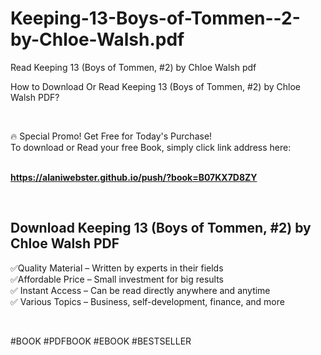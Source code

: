 # Keeping-13-Boys-of-Tommen--2-by-Chloe-Walsh.pdf
Read Keeping 13 (Boys of Tommen, #2) by Chloe Walsh pdf
<p>How to Download Or Read Keeping 13 (Boys of Tommen, #2) by Chloe Walsh PDF?</p>
<p>&nbsp;</p>
<p>&#128293;  Special Promo! Get Free for Today's Purchase!<br />To download or Read your free Book, simply click link address here:&nbsp;<br />&nbsp;</p>
<p><a href="https://alaniwebster.github.io/push/?book=B07KX7D8ZY"><strong>https://alaniwebster.github.io/push/?book=B07KX7D8ZY</strong></a></p>
<p>&nbsp;</p>
<h2>Download Keeping 13 (Boys of Tommen, #2) by Chloe Walsh PDF</h2>
<p>&#x2705;Quality Material &ndash; Written by experts in their fields<br />&#x2705;Affordable Price &ndash; Small investment for big results<br />&#x2705; Instant Access &ndash; Can be read directly anywhere and anytime<br />&#x2705; Various Topics &ndash; Business, self-development, finance, and more</p>
<p>&nbsp;</p>
<p>#BOOK #PDFBOOK #EBOOK #BESTSELLER</p>
